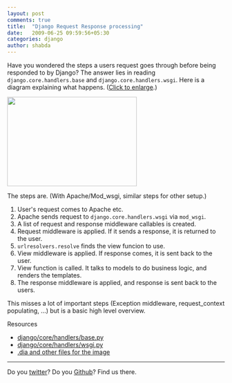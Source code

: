 ```yaml
---
layout: post
comments: true
title:  "Django Request Response processing"
date:   2009-06-25 09:59:56+05:30
categories: django
author: shabda
---
```

Have you wondered the steps a users request goes through before being responded to by Django? The answer lies in reading `django.core.handlers.base` and `django.core.handlers.wsgi`. Here is a diagram explaining what happens. ([Click to enlarge](http://www.agiliq.com/blog/wp-content/uploads/2009/06/django_request_response_lifecycle.png).)

<a href="http://www.agiliq.com/blog/wp-content/uploads/2009/06/django_request_response_lifecycle.png"><img src="http://www.agiliq.com/blog/wp-content/uploads/2009/06/django_request_response_lifecycle-300x207.png" alt="" title="django_request_response_lifecycle" width="300" height="207" class="alignnone size-medium wp-image-587" /></a>

The steps are.
(With Apache/Mod_wsgi, similar steps for other setup.)

1. User's request comes to Apache etc.
2. Apache sends request to `django.core.handlers.wsgi` via `mod_wsgi`.
3. A list of request and response middleware callables is created.
4. Request middleware is applied. If it sends a response, it is returned to the user.
5. `urlresolvers.resolve` finds the view funcion to use.
6. View middleware is applied. If response comes, it is sent back to the user.
7. View function is called. It talks to models to do business logic, and renders the templates.
8. The response middleware is applied, and response is sent back to the users.

This misses a lot of important steps (Exception middleware, request_context populating, ...) but is a basic high level overview.

Resources

* [django/core/handlers/base.py](http://code.djangoproject.com/browser/django/trunk/django/core/handlers/base.py)
* [django/core/handlers/wsgi.py](http://code.djangoproject.com/browser/django/trunk/django/core/handlers/wsgi.py)
* [.dia and other files for the image](http://github.com/agiliq/Django-Request-Response/tree/master)

---------------------
Do you [twitter](http://twitter.com/uswaretech)? Do you [Github](http://github.com/agiliq)? Find us there.


